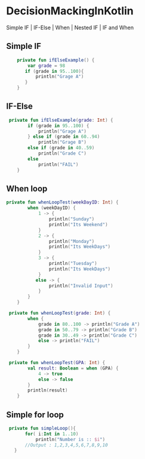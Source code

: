 # DecisionMackingInKotlin
Simple IF | IF-Else | When | Nested IF | IF and When

## Simple IF
```kotlin
    private fun ifElseExample() {
        var grade = 98
       if (grade in 95..100){
           println("Grage A")
       }
    }
```
## IF-Else
```kotlin
 private fun ifElseExample(grade: Int) {
        if (grade in 95..100) {
            println("Grage A")
        } else if (grade in 60..94)
            println("Grage B")
        else if (grade in 40..59)
            println("Grade C")
        else
            println("FAIL")
    }
```
## When loop
```kotlin
private fun whenLoopTest(weekDayID: Int) {
        when (weekDayID) {
            1 -> {
                println("Sunday")
                println("Its Weekend")
            }
            2 -> {
                println("Monday")
                println("Its WeekDays")
            }
            3 -> {
                println("Tuesday")
                println("Its WeekDays")
            }
           else -> {
                println("Invalid Input")
            }
        }
    }
```
```kotlin
 private fun whenLoopTest(grade: Int) {
        when {
            grade in 80..100 -> println("Grade A")
            grade in 50..79 -> println("Grade B")
            grade in 30..49 -> println("Grade C")
            else -> println("FAIL")
        }
    }
```
```kotlin
 private fun whenLoopTest(GPA: Int) {
        val result: Boolean = when (GPA) {
            4 -> true
            else -> false
        }
        println(result)
    }
```
## ####################################################################
## Simple for loop
```kotlin
 private fun simpleLoop(){
       for( i:Int in 1..10)
           println("Number is :: $i")
       //Output : 1,2,3,4,5,6,7,8,9,10
   }
```




